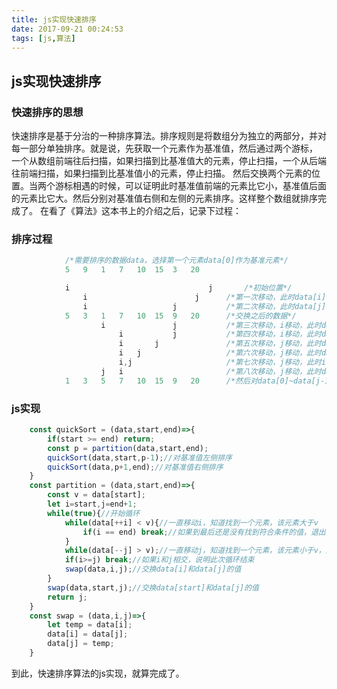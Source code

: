 ```yaml
---
title: js实现快速排序
date: 2017-09-21 00:24:53
tags: [js,算法]
---
```


## js实现快速排序

### 快速排序的思想
快速排序是基于分治的一种排序算法。排序规则是将数组分为独立的两部分，并对每一部分单独排序。就是说，先获取一个元素作为基准值，然后通过两个游标，
一个从数组前端往后扫描，如果扫描到比基准值大的元素，停止扫描，一个从后端往前端扫描，如果扫描到比基准值小的元素，停止扫描。
然后交换两个元素的位置。当两个游标相遇的时候，可以证明此时基准值前端的元素比它小，基准值后面的元素比它大。然后分别对基准值右侧和左侧的元素排序。这样整个数组就排序完成了。
在看了《算法》这本书上的介绍之后，记录下过程：
    
<!-- more -->

### 排序过程
```js
            /*需要排序的数据data，选择第一个元素data[0]作为基准元素*/
            5   9   1   7   10  15  3   20

            i                               j       /*初始位置*/
                i                        j      /*第一次移动，此时data[i]>data[0],i停止移动，j移动，此时data[j]>data[0],j继续移动*/
                i                   j           /*第二次移动，此时data[j]<data[0],j停止移动，并且交换data[i]和data[j]的值*/
            5   3   1   7   10  15  9   20      /*交换之后的数据*/
                    i               j           /*第三次移动，i移动，此时data[i]<data[0],i继续移动*/
                        i           j           /*第四次移动，i移动，此时data[i]>data[0],i停止移动，j移动*/
                        i       j               /*第五次移动，j移动，此时data[j]>data[0],j继续移动*/
                        i   j                   /*第六次移动，j移动，此时data[j]>data[0],j继续移动*/
                        i,j                     /*第七次移动，j移动，此时i，j处于同一个位置，此时data[j]>data[0]，j继续移动*/
                    j   i                       /*第八次移动，j移动，此时data[j]<data[0],j停止移动，此时i>=j,本次循环结束，并且交换data[0]和data[j]的值*/
            1   3   5   7   10  15  9   20      /*然后对data[0]~data[j-1],data[j+1]~data[data.length]分别进行上面的操作*/
```


### js实现
```js
    const quickSort = (data,start,end)=>{
        if(start >= end) return;
        const p = partition(data,start,end);
        quickSort(data,start,p-1);//对基准值左侧排序
        quickSort(data,p+1,end);//对基准值右侧排序
    }
    const partition = (data,start,end)=>{
        const v = data[start];
        let i=start,j=end+1;
        while(true){//开始循环
            while(data[++i] < v){//一直移动i，知道找到一个元素，该元素大于v
                if(i == end) break;//如果到最后还是没有找到符合条件的值，退出循环
            }
            while(data[--j] > v);//一直移动j，知道找到一个元素，该元素小于v，这里不需要边界值的判断，因为data[start]就是一个哨兵
            if(i>=j) break;//如果i和j相交，说明此次循环结束
            swap(data,i,j);//交换data[i]和data[j]的值
        }
        swap(data,start,j);//交换data[start]和data[j]的值
        return j;
    }
    const swap = (data,i,j)=>{
        let temp = data[i];
        data[i] = data[j];
        data[j] = temp;
    }
```

到此，快速排序算法的js实现，就算完成了。

